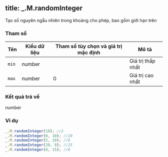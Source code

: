 title: _.M.randomInteger
-----

Tạo số nguyên ngẫu nhiên trong khoảng cho phép, bao gồm giới hạn trên

### Tham số
<table class="table table-striped">
    <thead>
    <tr>
        <th>Tên</th>
        <th>Kiểu dữ liệu</th>
        <th>Tham số tùy chọn và giá trị mặc định</th>
        <th>Mô tả</th>
    </tr>
    </thead>
    <tbody>
    <tr>
        <td><code>min</code></td>
        <td>number</td>
        <td></td>
        <td>Giá trị thấp nhất</td>
    </tr>
    <tr>
        <td><code>max</code></td>
        <td>number</td>
        <td>0</td>
        <td>Giá trị cao nhất</td>
    </tr>
    </tbody>
</table>

### Kết quả trả về
<dl class="dl-horizontal">
    <dt>number</dt>
    <dd></dd>
</dl>

### Ví dụ
```js
_.M.randomInteger(10); //2
_.M.randomInteger(0, 10); //10
_.M.randomInteger(5, 10); //6
_.M.randomInteger(20, 8); //15
_.M.randomInteger(8, 15); //8
```